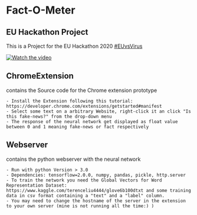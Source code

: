 # Fact-O-Meter



## EU Hackathon Project
This is a Project for the EU Hackathon 2020 [#EUvsVirus](http://euvsvirus.org)

[![Watch the video](https://i.imgur.com/Ttz3xWE.png)](https://www.youtube.com/watch?v=Ljxojs-r_yU)

## ChromeExtension
contains the Source code for the Chrome extension prototype

    - Install the Extension following this tutorial: https://developer.chrome.com/extensions/getstarted#manifest
    - Select some text on a arbitrary Website, right-click it an click "Is this fake-news?" from the drop-down menu
    - The response of the neural network get displayed as float value between 0 and 1 meaning fake-news or fact respectively
    
## Webserver 
contains the python webserver with the neural network

    - Run with python Version > 3.0
    - Dependencies: tensorflow=2.0.0, numpy, pandas, pickle, http.server
    - To train the network you need the Global Vectors for Word Representation Dataset: https://www.kaggle.com/terenceliu4444/glove6b100dtxt and some training data in csv format containing a "text" and a "label" column.
    - You may need to change the hostname of the server in the extension to your own server (mine is not running all the time:) )
    
